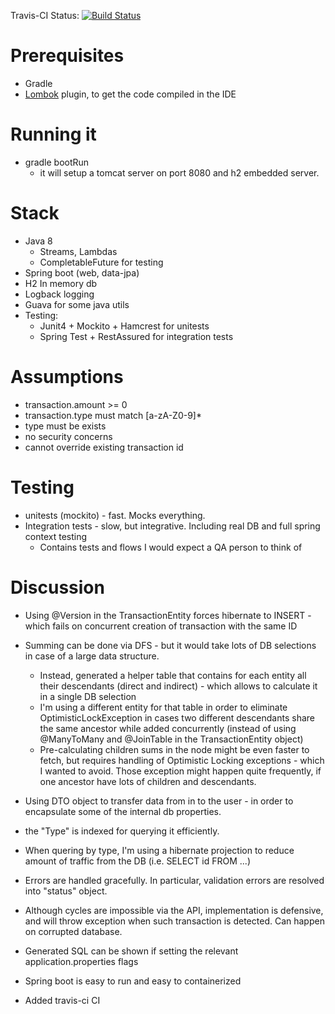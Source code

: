Travis-CI Status: [![Build Status](https://travis-ci.org/yonatang/n26-transactions.svg?branch=master)](https://travis-ci.org/yonatang/n26-transactions)

# Prerequisites
* Gradle
* [Lombok](https://projectlombok.org) plugin, to get the code compiled in the IDE

# Running it
* gradle bootRun 
    * it will setup a tomcat server on port 8080 and h2 embedded server.

# Stack
* Java 8
    * Streams, Lambdas
    * CompletableFuture for testing
* Spring boot (web, data-jpa)
* H2 In memory db
* Logback logging
* Guava for some java utils
* Testing:
    * Junit4 + Mockito + Hamcrest for unitests
    * Spring Test + RestAssured for integration tests
 
# Assumptions
* transaction.amount >= 0
* transaction.type must match \[a-zA-Z0-9\]*
* type must be exists
* no security concerns
* cannot override existing transaction id

# Testing
* unitests (mockito) - fast. Mocks everything.
* Integration tests - slow, but integrative. Including real DB and full spring context testing
    * Contains tests and flows I would expect a QA person to think of

# Discussion
* Using @Version in the TransactionEntity forces hibernate to INSERT - which fails on concurrent creation
  of transaction with the same ID
* Summing can be done via DFS - but it would take lots of DB selections in case of a large 
  data structure.
    * Instead, generated a helper table that contains for each entity all their 
      descendants (direct and indirect) - which allows to calculate it in a single 
      DB selection
    * I'm using a different entity for that table in order to eliminate OptimisticLockException
      in cases two different descendants share the same ancestor while added concurrently
      (instead of using @ManyToMany and @JoinTable in the TransactionEntity object)
    * Pre-calculating children sums in the node might be even faster to fetch, but requires
      handling of Optimistic Locking exceptions - which I wanted to avoid. Those exception might
      happen quite frequently, if one ancestor have lots of children and descendants.
* Using DTO object to transfer data from in to the user - in order to encapsulate some of the internal db
  properties.
* the "Type" is indexed for querying it efficiently. 
* When quering by type, I'm using a hibernate projection
  to reduce amount of traffic from the DB (i.e. SELECT id FROM ...)
  
* Errors are handled gracefully. In particular, validation errors are resolved into "status" object.
  
* Although cycles are impossible via the API, implementation is defensive, and will throw exception
  when such transaction is detected. Can happen on corrupted database.
* Generated SQL can be shown if setting the relevant application.properties flags 

* Spring boot is easy to run and easy to containerized
* Added travis-ci CI
